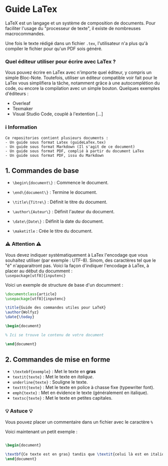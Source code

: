 # Guide LaTex 

LaTeX est un langage et un système de composition de documents. 
Pour faciliter l'usage du "processeur de texte", il existe de nombreuses macrocommandes. 

Une fois le texte rédigé dans un fichier `.tex`, l'utilisateur n'a plus qu'à compiler le fichier pour qu'un PDF sois généré. 

### Quel éditeur utiliser pour écrire avec LaTex ? 

Vous pouvez écrire en LaTex avec n'importe quel éditeur, y compris un simple Bloc-Note. 
Toutefois, utiliser un éditeur compatible voir fait pour le LaTex vous simplifiera la tâche, notamment grâce à une autocomplétion du code, ou encore la compilation avec un simple bouton. 
Quelques exemples d'éditeurs : 
- Overleaf 
- Texmaker
- Visual Studio Code, couplé à l'extention [...]

### ℹ️ Information 
    Ce repositories contient plusieurs documents : 
    - Un guide sous format Latex (guideLaTex.tex)
    - Un guide sous format Markdown (Il s'agit de ce document)
    - Un guide sous format PDF, complié à partir du document LaTex
    - Un guide sous format PDF, issu du Markdown


## 1. Commandes de base 


- `\begin\{document\}` : Commence le document. 

- `\end\{document\}` : Termine le document.

- `\title\{Titre\}` : Définit le titre du document.

- `\author\{Auteur\}` : Définit l'auteur du document.

- `\date\{Date\}` : Définit la date du document.

- `\maketitle` : Crée le titre du document.


### ⚠️ Attention ⚠️ <br>
Vous devez indiquer systématiquement à LaTex l'encodage que vous souhaitez utiliser (par exemple : UTF-8). 
Sinom, des caractères tel que le "é" n'apparaitront pas. 
Voici la façon d'indiquer l'encodage à LaTex, à placer au début du documment :  
`\usepackage[utf8]{inputenc}`



Voici un exemple de structure de base d'un documment : 

```tex
\documentclass{article}
\usepackage[utf8]{inputenc}

\title{Guide des commandes utiles pour LaTeX}
\author{Wolfyz}
\date{\today}

\begin{document}

% Ici se trouve le contenu de votre document

\end{document}
```

## 2. Commandes de mise en forme

- `\textebf{exemple}` : Met le texte en **gras**
- `textit{texte}` : Met le texte en *italique*.
- `underline{texte}` : Souligne le texte.
- `texttt{texte}` : Met le texte en police à chasse fixe (typewriter font).
- `emph{texte}` : Met en évidence le texte (généralement en italique).
- `textsc{texte}` : Met le texte en petites capitales.


### 💡 Astuce 💡
Vous pouvez placer un commentaire dans un fichier avec le caractère `%`



Voici maintenant un petit exemple : 
```tex

\begin{document}

\textbf{Ce texte est en gras} tandis que \textit{celui là est en italique} et \underline{celui là est souligné} .
\end{document}

```
